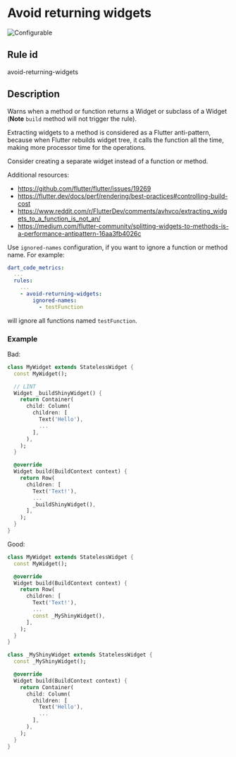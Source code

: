 # Avoid returning widgets

![Configurable](https://img.shields.io/badge/-configurable-informational)

## Rule id

avoid-returning-widgets

## Description

Warns when a method or function returns a Widget or subclass of a Widget (**Note** `build` method will not trigger the rule).

Extracting widgets to a method is considered as a Flutter anti-pattern, because when Flutter rebuilds widget tree, it calls the function all the time, making more processor time for the operations.

Consider creating a separate widget instead of a function or method.

Additional resources:

* <https://github.com/flutter/flutter/issues/19269>
* <https://flutter.dev/docs/perf/rendering/best-practices#controlling-build-cost>
* <https://www.reddit.com/r/FlutterDev/comments/avhvco/extracting_widgets_to_a_function_is_not_an/>
* <https://medium.com/flutter-community/splitting-widgets-to-methods-is-a-performance-antipattern-16aa3fb4026c>

Use `ignored-names` configuration, if you want to ignore a function or method name. For example:

```yaml
dart_code_metrics:
  ...
  rules:
    ...
    - avoid-returning-widgets:
        ignored-names:
          - testFunction
```

will ignore all functions named `testFunction`.

### Example

Bad:

```dart
class MyWidget extends StatelessWidget {
  const MyWidget();

  // LINT
  Widget _buildShinyWidget() {
    return Container(
      child: Column(
        children: [
          Text('Hello'),
          ...
        ],
      ),
    );
  }

  @override
  Widget build(BuildContext context) {
    return Row(
      children: [
        Text('Text!'),
        ...
        _buildShinyWidget(),
      ],
    );
  }
}
```

Good:

```dart
class MyWidget extends StatelessWidget {
  const MyWidget();

  @override
  Widget build(BuildContext context) {
    return Row(
      children: [
        Text('Text!'),
        ...
        const _MyShinyWidget(),
      ],
    );
  }
}

class _MyShinyWidget extends StatelessWidget {
  const _MyShinyWidget();

  @override
  Widget build(BuildContext context) {
    return Container(
      child: Column(
        children: [
          Text('Hello'),
          ...
        ],
      ),
    );
  }
}
```
